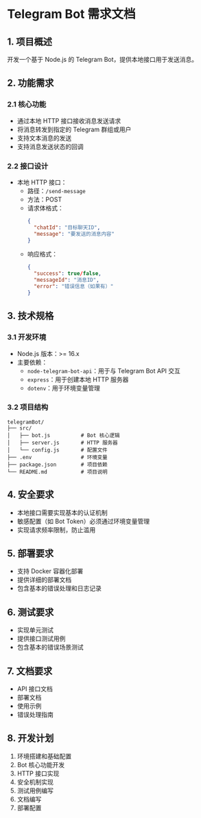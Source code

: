 # Telegram Bot 需求文档

## 1. 项目概述
开发一个基于 Node.js 的 Telegram Bot，提供本地接口用于发送消息。

## 2. 功能需求

### 2.1 核心功能
- 通过本地 HTTP 接口接收消息发送请求
- 将消息转发到指定的 Telegram 群组或用户
- 支持文本消息的发送
- 支持消息发送状态的回调

### 2.2 接口设计
- 本地 HTTP 接口：
  - 路径：`/send-message`
  - 方法：POST
  - 请求体格式：
    ```json
    {
      "chatId": "目标聊天ID",
      "message": "要发送的消息内容"
    }
    ```
  - 响应格式：
    ```json
    {
      "success": true/false,
      "messageId": "消息ID",
      "error": "错误信息（如果有）"
    }
    ```

## 3. 技术规格

### 3.1 开发环境
- Node.js 版本：>= 16.x
- 主要依赖：
  - `node-telegram-bot-api`：用于与 Telegram Bot API 交互
  - `express`：用于创建本地 HTTP 服务器
  - `dotenv`：用于环境变量管理

### 3.2 项目结构
```
telegramBot/
├── src/
│   ├── bot.js          # Bot 核心逻辑
│   ├── server.js       # HTTP 服务器
│   └── config.js       # 配置文件
├── .env                # 环境变量
├── package.json        # 项目依赖
└── README.md           # 项目说明
```

## 4. 安全要求
- 本地接口需要实现基本的认证机制
- 敏感配置（如 Bot Token）必须通过环境变量管理
- 实现请求频率限制，防止滥用

## 5. 部署要求
- 支持 Docker 容器化部署
- 提供详细的部署文档
- 包含基本的错误处理和日志记录

## 6. 测试要求
- 实现单元测试
- 提供接口测试用例
- 包含基本的错误场景测试

## 7. 文档要求
- API 接口文档
- 部署文档
- 使用示例
- 错误处理指南

## 8. 开发计划
1. 环境搭建和基础配置
2. Bot 核心功能开发
3. HTTP 接口实现
4. 安全机制实现
5. 测试用例编写
6. 文档编写
7. 部署配置 